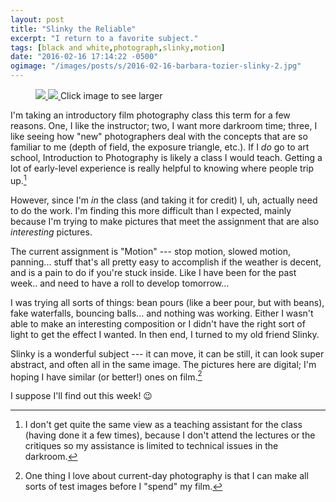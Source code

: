 ```yaml
---
layout: post
title: "Slinky the Reliable"
excerpt: "I return to a favorite subject."
tags: [black and white,photograph,slinky,motion]
date: "2016-02-16 17:14:22 -0500"
ogimage: "/images/posts/s/2016-02-16-barbara-tozier-slinky-2.jpg"
---
```


<figure class="image-s">
  <a href="/images/posts/l/2016-02-16-barbara-tozier-slinky.jpg" title="Slinky Arch">
    <img src="/images/posts/s/2016-02-16-barbara-tozier-slinky.jpg">
  </a>
  <a href="/images/posts/l/2016-02-16-barbara-tozier-slinky-2.jpg" title="Slinky Snake">
    <img src="/images/posts/s/2016-02-16-barbara-tozier-slinky-2.jpg">
  </a>
    <span class="image-s-caption">Click image to see larger</span>
</figure>


I'm taking an introductory film photography class this term for a few reasons. One, I like the instructor; two, I want more darkroom time; three, I like seeing how "new" photographers deal with the concepts that are so familiar to me (depth of field, the exposure triangle, etc.). If I *do* go to art school, Introduction to Photography is likely a class I would teach. Getting a lot of early-level experience is really helpful to knowing where people trip up.[^ta]

[^ta]: I don't get quite the same view as a teaching assistant for the class (having done it a few times), because I don't attend the lectures or the critiques so my assistance is limited to technical issues in the darkroom.

However, since I'm *in* the class (and taking it for credit) I, uh, actually need to do the work. I'm finding this more difficult than I expected, mainly because I'm trying to make pictures that meet the assignment that are also *interesting* pictures.

The current assignment is "Motion" --- stop motion, slowed motion, panning... stuff that's all pretty easy to accomplish if the weather is decent, and is a pain to do if you're stuck inside. Like I have been for the past week.. and need to have a roll to develop tomorrow...

I was trying all sorts of things: bean pours (like a beer pour, but with beans), fake waterfalls, bouncing balls... and nothing was working. Either I wasn't able to make an interesting composition or I didn't have the right sort of light to get the effect I wanted. In then end, I turned to my old friend Slinky.

Slinky is a wonderful subject --- it can move, it can be still, it can look super abstract, and often all in the same image. The pictures here are digital; I'm hoping I have similar (or better!) ones on film.[^spend]

I suppose I'll find out this week! 😉

[^spend]: One thing I love about current-day photography is that I can make all sorts of test images before I "spend" my film.
